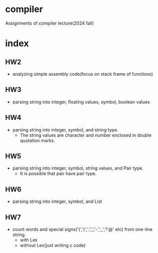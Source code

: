 # compiler
Assignments of compiler lecture(2024 fall)

# index
## HW2
- analyzing simple assembly code(focus on stack frame of functions)
## HW3
- parsing string into integer, floating values, symbol, boolean values

## HW4
- parsing string into integer, symbol, and string type.
    - The string values are character and number enclosed in double quotation marks.

## HW5
- parsing string into integer, symbol, string values, and Pair type.
    - It is possible that pair have pair type.

## HW6
- parsing string into integer, symbol, and List

## HW7
- count words and special signs('(',')','.',',','-','_','!'@' etc) from one-line string.
    - with Lex
    - without Lex(just writing c code)